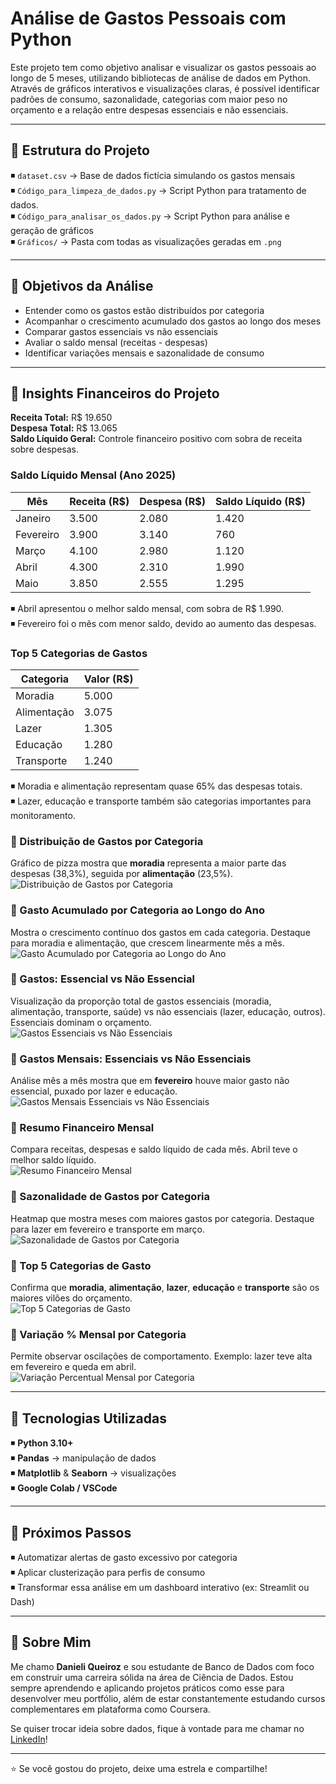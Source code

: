 #  Análise de Gastos Pessoais com Python  
Este projeto tem como objetivo analisar e visualizar os gastos pessoais ao longo de 5 meses, utilizando bibliotecas de análise de dados em Python. Através de gráficos interativos e visualizações claras, é possível identificar padrões de consumo, sazonalidade, categorias com maior peso no orçamento e a relação entre despesas essenciais e não essenciais.

---

## 🔷 Estrutura do Projeto

◾ `dataset.csv` → Base de dados fictícia simulando os gastos mensais  
◾ `Código_para_limpeza_de_dados.py` → Script Python para tratamento de dados.  
◾ `Código_para_analisar_os_dados.py` → Script Python para análise e geração de gráficos  
◾ `Gráficos/` → Pasta com todas as visualizações geradas em `.png`

---

## 🔷 Objetivos da Análise

- Entender como os gastos estão distribuídos por categoria
- Acompanhar o crescimento acumulado dos gastos ao longo dos meses
- Comparar gastos essenciais vs não essenciais
- Avaliar o saldo mensal (receitas - despesas)
- Identificar variações mensais e sazonalidade de consumo

---

## 🔷 Insights Financeiros do Projeto

**Receita Total:** R$ 19.650  
**Despesa Total:** R$ 13.065  
**Saldo Líquido Geral:** Controle financeiro positivo com sobra de receita sobre despesas.

### Saldo Líquido Mensal (Ano 2025)

| Mês       | Receita (R$) | Despesa (R$) | Saldo Líquido (R$) |
|-----------|--------------|--------------|--------------------|
| Janeiro   | 3.500        | 2.080        | 1.420              |
| Fevereiro | 3.900        | 3.140        | 760                |
| Março     | 4.100        | 2.980        | 1.120              |
| Abril     | 4.300        | 2.310        | 1.990              |
| Maio      | 3.850        | 2.555        | 1.295              |

◾ Abril apresentou o melhor saldo mensal, com sobra de R$ 1.990.  
◾ Fevereiro foi o mês com menor saldo, devido ao aumento das despesas.

### Top 5 Categorias de Gastos

| Categoria    | Valor (R$) |
|--------------|------------|
| Moradia      | 5.000      |
| Alimentação  | 3.075      |
| Lazer        | 1.305      |
| Educação     | 1.280      |
| Transporte   | 1.240      |

◾ Moradia e alimentação representam quase 65% das despesas totais.  
◾ Lazer, educação e transporte também são categorias importantes para monitoramento.

### 🔸 Distribuição de Gastos por Categoria  
Gráfico de pizza mostra que **moradia** representa a maior parte das despesas (38,3%), seguida por **alimentação** (23,5%).  
![Distribuição de Gastos por Categoria](Gráficos/Distribuição_de_gastos_por_categoria_em_porcentagem.png)

### 🔸 Gasto Acumulado por Categoria ao Longo do Ano  
Mostra o crescimento contínuo dos gastos em cada categoria. Destaque para moradia e alimentação, que crescem linearmente mês a mês.  
![Gasto Acumulado por Categoria ao Longo do Ano](Gráficos/gasto_acumulado_por_categoria_ao_longo_do_ano.png)

### 🔸 Gastos: Essencial vs Não Essencial  
Visualização da proporção total de gastos essenciais (moradia, alimentação, transporte, saúde) vs não essenciais (lazer, educação, outros). Essenciais dominam o orçamento.  
![Gastos Essenciais vs Não Essenciais](Gráficos/Gastos_entre_categorias_essencias_vs_não_essenciais.png)

### 🔸 Gastos Mensais: Essenciais vs Não Essenciais  
Análise mês a mês mostra que em **fevereiro** houve maior gasto não essencial, puxado por lazer e educação.  
![Gastos Mensais Essenciais vs Não Essenciais](Gráficos/Gastos_mensais_essenciais_vs_não_essenciais.png)

### 🔸 Resumo Financeiro Mensal  
Compara receitas, despesas e saldo líquido de cada mês. Abril teve o melhor saldo líquido.  
![Resumo Financeiro Mensal](Gráficos/Resumo_financeiro_mensal.png)

### 🔸 Sazonalidade de Gastos por Categoria  
Heatmap que mostra meses com maiores gastos por categoria. Destaque para lazer em fevereiro e transporte em março.  
![Sazonalidade de Gastos por Categoria](Gráficos/Sazonalidade_de_gastos_por_categoria.png)

### 🔸 Top 5 Categorias de Gasto  
Confirma que **moradia**, **alimentação**, **lazer**, **educação** e **transporte** são os maiores vilões do orçamento.  
![Top 5 Categorias de Gasto](Gráficos/Top_5_categorias_de_gasto.png)

### 🔸 Variação % Mensal por Categoria  
Permite observar oscilações de comportamento. Exemplo: lazer teve alta em fevereiro e queda em abril.  
![Variação Percentual Mensal por Categoria](Gráficos/variação_mensal_por_categoria.png)

---

## 🔷 Tecnologias Utilizadas

◾ **Python 3.10+**  
◾ **Pandas** → manipulação de dados  
◾ **Matplotlib** & **Seaborn** → visualizações  
◾ **Google Colab / VSCode**

---

## 🔷 Próximos Passos

◾ Automatizar alertas de gasto excessivo por categoria  
◾ Aplicar clusterização para perfis de consumo  
◾ Transformar essa análise em um dashboard interativo (ex: Streamlit ou Dash)

---

## 🔷 Sobre Mim

Me chamo **Danieli Queiroz** e sou estudante de Banco de Dados com foco em construir uma carreira sólida na área de Ciência de Dados. Estou sempre aprendendo e aplicando projetos práticos como esse para desenvolver meu portfólio, além de estar constantemente estudando cursos complementares em plataforma como Coursera.

Se quiser trocar ideia sobre dados, fique à vontade para me chamar no [LinkedIn](https://www.linkedin.com/in/danieli-queirozprofissional/)!

---

⭐ Se você gostou do projeto, deixe uma estrela e compartilhe!
